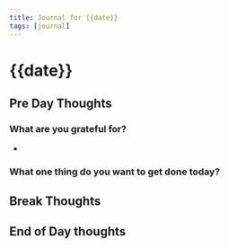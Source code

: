 ```yaml
---
title: Journal for {{date}}
tags: [journal]
---
```


# {{date}}

## Pre Day Thoughts

### What are you grateful for?
* 

### What one thing do you want to get done today?


## Break Thoughts

## End of Day thoughts
